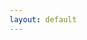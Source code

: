 ```yaml
---
layout: default
---
```

<script src="/js/Jquery.Queryjs">
</script>
<ul class="list-unstyled">
 <script type="text/javascript">
var dataStr = '{ {% for cat in site.categories %}{% if cat[0] != site.categories.first[0] %},{% endif %}"{{ cat[0] }}":[{% for post in cat[1] %}{% if post != cat[1].first %},{% endif %}{"url":"{{post.url}}", "title":"{{post.title}}", "date":"{{post.date | date:"%d/%m/%Y"}}"}{% endfor %}]{% endfor %} }',
    data = JSON.parse(dataStr),
    curTag = $.query.get("show"),
    archieves = data[curTag];
</script>
</ul>
